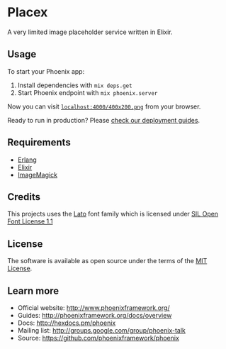 # Placex

A very limited image placeholder service written in Elixir.

## Usage

To start your Phoenix app:

  1. Install dependencies with `mix deps.get`
  2. Start Phoenix endpoint with `mix phoenix.server`

Now you can visit [`localhost:4000/400x200.png`](http://localhost:4000/400x200.png) from your browser.

Ready to run in production? Please [check our deployment guides](http://www.phoenixframework.org/docs/deployment).

## Requirements

* [Erlang](http://www.erlang.org)
* [Elixir](http://elixir-lang.org)
* [ImageMagick](http://www.imagemagick.org/script/index.php)

## Credits

This projects uses the [Lato](http://www.latofonts.com/lato-free-fonts/) font family which is licensed under [SIL Open Font License 1.1](http://scripts.sil.org/OFL)

## License

The software is available as open source under the terms of the [MIT License](http://opensource.org/licenses/MIT).

## Learn more

  * Official website: http://www.phoenixframework.org/
  * Guides: http://phoenixframework.org/docs/overview
  * Docs: http://hexdocs.pm/phoenix
  * Mailing list: http://groups.google.com/group/phoenix-talk
  * Source: https://github.com/phoenixframework/phoenix
